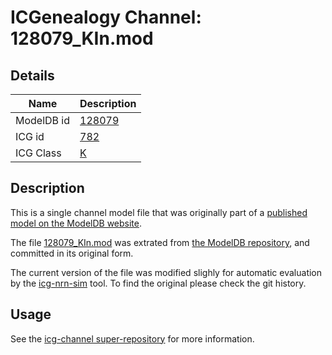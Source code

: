 # ICGenealogy Channel: 128079\_KIn.mod

## Details

Name | Description
---- | -----------
ModelDB id | [128079](http://senselab.med.yale.edu/ModelDB/ShowModel.cshtml?model=128079)
ICG id | [782](http://icg.neurotheory.ox.ac.uk/channels/1/782)
ICG Class | [K](http://icg.neurotheory.ox.ac.uk/channels/1)

## Description

This is a single channel model file that was originally part of a [published model on the ModelDB website](http://senselab.med.yale.edu/ModelDB/ShowModel.cshtml?model=128079).


The file [128079\_KIn.mod](128079_KIn.mod) was extrated from [the ModelDB repository](http://senselab.med.yale.edu/ModelDB/ShowModel.cshtml?model=128079), and committed in its original form.

The current version of the file was modified slighly for automatic evaluation by the [icg-nrn-sim](https://github.com/icgenealogy/icg-nrn-sim) tool. To find the original please check the git history.


## Usage

See the [icg-channel super-repository](https://github.com/icgenealogy/icg-channels) for more information.